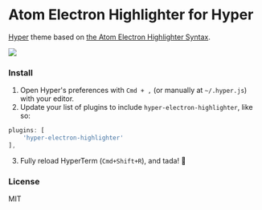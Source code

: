 # Atom Electron Highlighter for Hyper

[Hyper](https://hyper.is) theme based on [the Atom Electron Highlighter Syntax](https://github.com/mmcbride1007/electron-highlighter-syntax).

![](https://cdn.rawgit.com/mmcbride1007/hyper-electron-highlighter/7cf67de97e841fc57ae1f3b2cce98e35b899b12f/screenshot.png)

### Install

1. Open Hyper's preferences with `Cmd + ,` (or manually at `~/.hyper.js`) with your editor.
2. Update your list of plugins to include `hyper-electron-highlighter`, like so:

  ```js
plugins: [
      'hyper-electron-highlighter'
],
```
3. Fully reload HyperTerm (`Cmd+Shift+R`), and tada! :tada:

### License

MIT
